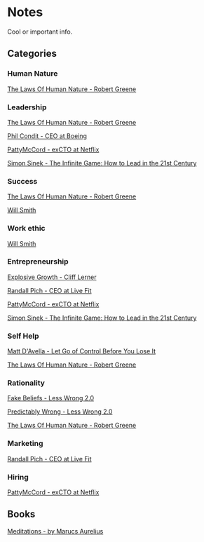 # Notes
Cool or important info.

## Categories 

### Human Nature

[The Laws Of Human Nature - Robert Greene](Books/TheLawsOfHumanNature-RG.md)

### Leadership

[The Laws Of Human Nature - Robert Greene](Books/TheLawsOfHumanNature-RG.md)

[Phil Condit - CEO at Boeing](People/PhilCondit(CEO-Boeing).md)

[PattyMcCord - exCTO at Netflix](People/PattyMcCord(CTO-Netflix).md)

[Simon Sinek - The Infinite Game: How to Lead in the 21st Century](People/SimonSinek.md)

### Success

[The Laws Of Human Nature - Robert Greene](Books/TheLawsOfHumanNature-RG.md)

[Will Smith](People/WillSmith.md)

### Work ethic

[Will Smith](People/WillSmith.md)

### Entrepreneurship

[Explosive Growth - Cliff Lerner](Books/ExplosiveGrowth-CL.md)

[Randall Pich - CEO at Live Fit](People/RandallPich(CEO-LiveFit).md)

[PattyMcCord - exCTO at Netflix](People/PattyMcCord(CTO-Netflix).md)

[Simon Sinek - The Infinite Game: How to Lead in the 21st Century](People/SimonSinek.md)

### Self Help

[Matt D'Avella - Let Go of Control Before You Lose It](YouTube/Matt-D'Avella.md)

[The Laws Of Human Nature - Robert Greene](Books/TheLawsOfHumanNature-RG.md)

### Rationality

[Fake Beliefs - Less Wrong 2.0](Rationality/LW2-Fake-Beliefs.md)

[Predictably Wrong - Less Wrong 2.0](Rationality/LW2-Predictably-Wrong.md)

[The Laws Of Human Nature - Robert Greene](Books/TheLawsOfHumanNature-RG.md)

### Marketing

[Randall Pich - CEO at Live Fit](People/RandallPich(CEO-LiveFit).md)

### Hiring

[PattyMcCord - exCTO at Netflix](People/PattyMcCord(CTO-Netflix).md)

## Books
[Meditations - by Marucs Aurelius](Books/Meditations-MA.md)

